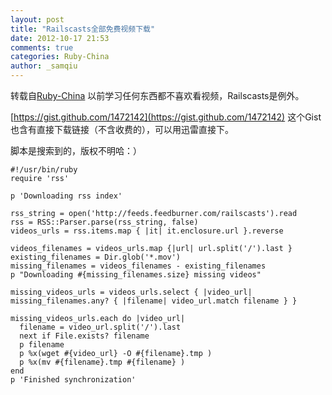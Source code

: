 ```yaml
---
layout: post
title: "Railscasts全部免费视频下载"
date: 2012-10-17 21:53
comments: true
categories: Ruby-China
author: _samqiu
---
```

转载自[Ruby-China](http://ruby-china.org/topics/472)
以前学习任何东西都不喜欢看视频，Railscasts是例外。

[https://gist.github.com/1472142](https://gist.github.com/1472142)
这个Gist也含有直接下载链接（不含收费的），可以用迅雷直接下。

脚本是搜索到的，版权不明哈：）

    #!/usr/bin/ruby
    require 'rss'

    p 'Downloading rss index'

    rss_string = open('http://feeds.feedburner.com/railscasts').read
    rss = RSS::Parser.parse(rss_string, false)
    videos_urls = rss.items.map { |it| it.enclosure.url }.reverse

    videos_filenames = videos_urls.map {|url| url.split('/').last }
    existing_filenames = Dir.glob('*.mov')
    missing_filenames = videos_filenames - existing_filenames
    p "Downloading #{missing_filenames.size} missing videos"

    missing_videos_urls = videos_urls.select { |video_url| missing_filenames.any? { |filename| video_url.match filename } }

    missing_videos_urls.each do |video_url|
      filename = video_url.split('/').last
      next if File.exists? filename
      p filename
      p %x(wget #{video_url} -O #{filename}.tmp )
      p %x(mv #{filename}.tmp #{filename} )
    end
    p 'Finished synchronization'
